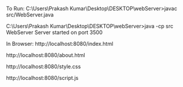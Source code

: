 To Run:
C:\Users\Prakash Kumar\Desktop\DESKTOP\webServer>javac src/WebServer.java

C:\Users\Prakash Kumar\Desktop\DESKTOP\webServer>java -cp src WebServer
Server started on port 3500

In Browser: 
http://localhost:8080/index.html

http://localhost:8080/about.html

http://localhost:8080/style.css

http://localhost:8080/script.js
